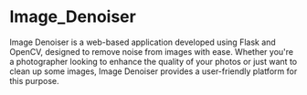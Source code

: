 # Image_Denoiser
Image Denoiser is a web-based application developed using Flask and OpenCV, designed to remove noise from images with ease. Whether you're a photographer looking to enhance the quality of your photos or just want to clean up some images, Image Denoiser provides a user-friendly platform for this purpose.
